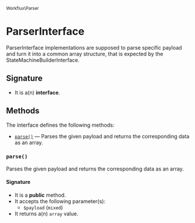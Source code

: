<small>Workflux\Parser</small>

ParserInterface
===============

ParserInterface implementations are supposed to parse specific payload and turn it into a common array structure, that is expected by the StateMachineBuilderInterface.

Signature
---------

- It is a(n) **interface**.

Methods
-------

The interface defines the following methods:

- [`parse()`](#parse) &mdash; Parses the given payload and returns the corresponding data as an array.

### `parse()` <a name="parse"></a>

Parses the given payload and returns the corresponding data as an array.

#### Signature

- It is a **public** method.
- It accepts the following parameter(s):
    - `$payload` (`mixed`)
- It returns a(n) `array` value.

